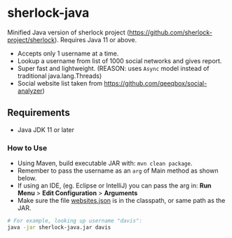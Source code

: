 # sherlock-java
Minified Java version of sherlock project (https://github.com/sherlock-project/sherlock). Requires Java 11 or above.
- Accepts only 1 username at a time. 
- Lookup a username from list of 1000 social networks and gives report.
- Super fast and lightweight. (REASON: uses `Async` model instead of traditional java.lang.Threads)
- Social website list taken from https://github.com/qeeqbox/social-analyzer)

## Requirements 
- Java JDK 11 or later

### How to Use
- Using Maven, build executable JAR with: `mvn clean package`.
- Remember to pass the username as an `arg` of Main method as shown below.
- If using an IDE, (eg. Eclipse or IntelliJ) you can pass the arg in: **Run Menu** > **Edit Configuration** > **Arguments**
- Make sure the file [websites.json](websites.json) is in the classpath, or same path as the JAR.
```bash
# For example, looking up username "davis":
java -jar sherlock-java.jar davis
```
